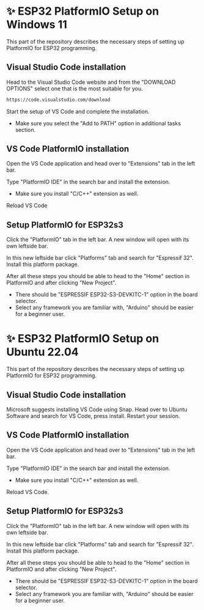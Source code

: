 # ✨ ESP32 PlatformIO Setup on Windows 11
This part of the repository describes the necessary steps of setting up PlatformIO for ESP32 programming.

## Visual Studio Code installation
Head to the Visual Studio Code website and from the "DOWNLOAD OPTIONS" select one that is the most suitable for you.
```sh
https://code.visualstudio.com/download
```
Start the setup of VS Code and complete the installation.

* Make sure you select the "Add to PATH" option in additional tasks section.

## VS Code PlatformIO installation
Open the VS Code application and head over to "Extensions" tab in the left bar.

Type "PlatformIO IDE" in the search bar and install the extension.
* Make sure you install "C/C++" extension as well.

Reload VS Code

## Setup PlatformIO for ESP32s3
Click the "PlatformIO" tab in the left bar. A new window will open with its own leftside bar.

In this new leftside bar click "Platforms" tab and search for "Espressif 32". Install this platform package.

After all these steps you should be able to head to the "Home" section in PlatformIO and after clicking "New Project".

* There should be "ESPRESSIF ESP32-S3-DEVKITC-1" option in the board selector. 
* Select any framework you are familiar with, "Arduino" should be easier for a beginner user.

# ✨ ESP32 PlatformIO Setup on Ubuntu 22.04
This part of the repository describes the necessary steps of setting up PlatformIO for ESP32 programming.

## Visual Studio Code installation
Microsoft suggests installing VS Code using Snap. Head over to Ubuntu Software and search for VS Code, press install.
Restart your session.

## VS Code PlatformIO installation
Open the VS Code application and head over to "Extensions" tab in the left bar.

Type "PlatformIO IDE" in the search bar and install the extension.
* Make sure you install "C/C++" extension as well.

Reload VS Code.

## Setup PlatformIO for ESP32s3
Click the "PlatformIO" tab in the left bar. A new window will open with its own leftside bar.

In this new leftside bar click "Platforms" tab and search for "Espressif 32". Install this platform package.

After all these steps you should be able to head to the "Home" section in PlatformIO and after clicking "New Project".

* There should be "ESPRESSIF ESP32-S3-DEVKITC-1" option in the board selector. 
* Select any framework you are familiar with, "Arduino" should be easier for a beginner user.
